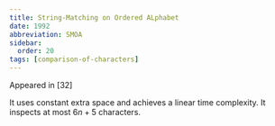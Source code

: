 ```yaml
---
title: String-Matching on Ordered ALphabet
date: 1992
abbreviation: SMOA
sidebar:
  order: 20
tags: [comparison-of-characters]
---
```


Appeared in [32]

It uses constant extra space and achieves a linear time complexity. It inspects at most $6n + 5$ characters.
